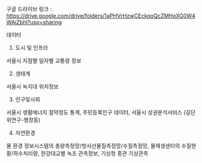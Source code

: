 구글 드라이브 링크 :
https://drive.google.com/drive/folders/1aPHVrHzwCEckqoQcZMHoXG0W4WAjZbhl?usp=sharing

데이터

1. 도시 및 인프라
   
서울시 지점별 일자별 교통량 정보

2. 생태계
   
서울시 녹지대 위치정보

3. 인구및사회
   
서울시 생활에너지 절약정도 통계, 주민등록인구 데이터, 서울시 상권분석서비스 (길단위연구-행정동)

4. 자연환경
   
물 환경 정보시스템의 총량측정망/방사선물질측정망/수질측정망, 물재생센터의 수질현황/하수처리량, 한강대교별 녹조 관측정보, 기상청 종관 기상관측
